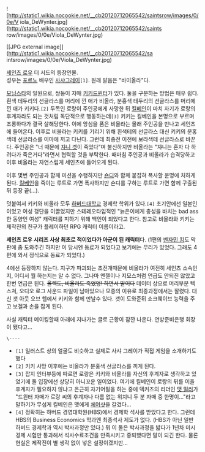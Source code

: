 ![http://static1.wikia.nocookie.net/__cb20120712065542/saintsrow/images/0/0e/V
iola_DeWynter.jpg](http://static1.wikia.nocookie.net/__cb20120712065542/saints
row/images/0/0e/Viola_DeWynter.jpg)

[[JPG external image]](http://static1.wikia.nocookie.net/__cb20120712065542/sa
intsrow/images/0/0e/Viola_DeWynter.jpg)

  
[세인츠 로우](%EC%84%B8%EC%9D%B8%EC%B8%A0%20%EB%A1%9C%EC%9A%B0.md) 더 서드의 등장인물.  
성우는 [포르노](%ED%8F%AC%EB%A5%B4%EB%85%B8.md) 배우인 [사샤그레이](%EC%82%AC%EC%83%A4%20%EA%B7%B8%EB%A0%88%EC%9D%B4.md)`[1]`. 원래 발음은
"바이올라"다.

[모닝스타](%EB%AA%A8%EB%8B%9D%EC%8A%A4%ED%83%80.md)의 일원으로, 쌍둥이 자매 [키키드윈터](%ED%82%A4%ED%82%A4%20%EB%93%9C%EC%9C%88%ED%84%B0.md)가 있다. 둘을 구분하는 방법은
매우 쉽다. 흰색 테두리의 선글라스를 머리에 낀 애가 비올라, 분홍색 테두리의 선글라스를 머리에 낀 애가 키키다.`[2]` 두목인 로랑이
주인공에게 사망한 뒤 [킬베인](%ED%82%AC%EB%B2%A0%EC%9D%B8.md)이 마치 자기가 로랑의 후계자라도 되는 것처럼
독단적으로 행동하는데`[3]` 키키는 킬베인을 본명으로 부르며 조롱하다가 결국 살해당한다. 이에 앙심을 품은 비올라는 몰래 주인공을 만나고
세인츠에 들어온다. 이후로 비올라는 키키를 기리기 위해 흰색테의 선글라스 대신 키키의 분홍색테 선글라스를 이마에 끼고 다닌다. 그런데 최종전
이전에 보라색테 선글라스로 바꾼다. 주인공은 "너 때문에 [쟈니 겟](%EC%9F%88%EB%8B%88%20%EA%B2%9F.md)이
죽었다"며 불신하지만 비올라는 "쟈니는 혼자 다 하려다가 죽은거다"라면서 협력할 것을 부탁한다. 때마침 주인공과 비올라가 습격당하고 이후
비올라는 자연스럽게 세인츠에 들어오게 된다.

이후 몇번 주인공과 함께 미션을 수행하지만 [숀디](%EC%88%80%EB%94%94.md)와 함께 붙잡혀 폭사할 운명에 처하게 된다.
[킬베인](%ED%82%AC%EB%B2%A0%EC%9D%B8.md)을 죽이는 루트로 가면 폭사하지만 숀디를 구하는 루트로 가면 함께
구출된뒤 등장 끝(...).

덧붙여서 키키와 비올라 모두 [하버드대학교](%ED%95%98%EB%B2%84%EB%93%9C%20%EB%8C%80%ED%95%99%EA%B5%90.md) 경제학 학위가
있다.`[4]` 초기안에선 일본인이었고 여성 갱단을 이끌었지만 스테레오타입적인 "늙은이에게 충성을 바치는 bad ass한 동양인 여성"
캐릭터를 피하기 위해 백인이 되었다고 한다. 참고로 비올라와 키키는 제작진의 친구가 플레이하던 RPG 캐릭터 이름이라고.

**세인츠 로우 시리즈 사상 최초로 적이었다가 아군이 된 캐릭터**다. (1편의 [벤자민 킹](%EB%B2%A4%EC%9E%90%EB%AF%BC%20%ED%82%B9.md)도 막판에 좀 도와주긴 하지만 이 당시엔 동료가 되었다고 보기에는 무리가 있었다. 그래도 4편에 와서 정식으로 동료가 되었다.)

4에선 등장하지 않는다. 지구가 파괴되는 초전개때문에 비올라가 여전히 세인츠 소속인지, 어디서 뭘 하는지는 알 수 없다. 그나마 엔젤이나
지모스처럼 언급도 안되진 않았고 한번 언급은 된다. <del>올렉도, 비올라도 죽었엉! 하면서 말이다</del> 데이터 상으로 머리부분
텍스쳐, 오디오 로그 사운드 파일이 남아있으나 모종의 이유로 최종과정에서는 잘렸다. 대신 갯 아웃 오브 헬에서 키키와 함께 만날수 있다.
갯이 도와준뒤 쇼크웨이브 능력을 주고 보겔과 손을 잡게 된다.

사실 캐릭터 메이킹할때 아래에 지나가는 글로 근황이 잠깐 나온다. 연방준비은행 회장이 됐다고...

`\----`

  * `[1]` 일러스트 상의 얼굴도 비슷하고 실제로 사샤 그레이가 직접 게임을 소개하기도 했다
  * `[2]` 키키 사망 이후에는 비올라가 분홍색 선글라스를 끼게 된다.
  * `[3]` 잡지 인터뷰등에 따르면 로랑은 키키와 비올라를 자신의 후계자로 생각하고 있었기에 둘 입장에선 상당히 아니꼬운 일이었다. 여기에 킬베인이 로랑의 뒤를 이을 후계자가 필요하지 않냐고 은근히 자기어필을 하는 중에 덱커즈의 리더인 [맷 밀러](%EB%A7%B7%20%EB%B0%80%EB%9F%AC.md)가 "드윈터 자매가 로랑 씨의 후계자나 다름 없는 위치니 두 분 자매 중 한명이..."라고 말하기가 무섭게 킬베인은 맷에게 [체어샷](%EC%B2%B4%EC%96%B4%EC%83%B7.md)을 갈겼다...
  * `[4]` 정확히는 하버드 경영대학원(HBS)에서 경제학 석사를 받았다고 한다. 그런데 HBS의 Business Economics 학과엔 최종석사 제도가 없다. (HBS가 아닌 일반 하버드 경제학과 역시 박사과정만 있다.) 뭐 이 둘은 박사과정을 밟다가 1년차 미시경제 시험만 통과해서 석사수료조건을 만족시키고 중퇴했다면 말이 되긴 한다. 물론 현실은 제작진이 별 생각 없이 넣은 설정이겠지만...

